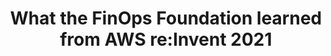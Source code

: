---
title: What the FinOps Foundation learned from AWS re:Invent 2021
description: AWS re:Invent 2021 brought back the major cloud event in full. Many members responsibly attended, bringing big learning lessons, insights, and ideas back to our members.
date-added: 8th Dec 2021
type: Video
source: FinOps Foundation
label: 
link: https://youtu.be/fu5QSGEXOUA
cloud-provider: 
  - Multi-Cloud
framework-capabilities:
date-added: Dec 2021
permalink: /resources/not-here/
weight: 30
listing: true
---